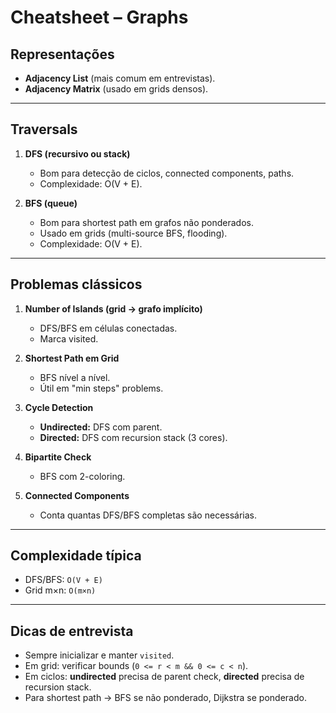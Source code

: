 # Cheatsheet – Graphs

## Representações

- **Adjacency List** (mais comum em entrevistas).
- **Adjacency Matrix** (usado em grids densos).

---

## Traversals

1. **DFS (recursivo ou stack)**

   - Bom para detecção de ciclos, connected components, paths.
   - Complexidade: O(V + E).

2. **BFS (queue)**
   - Bom para shortest path em grafos não ponderados.
   - Usado em grids (multi-source BFS, flooding).
   - Complexidade: O(V + E).

---

## Problemas clássicos

1. **Number of Islands (grid → grafo implícito)**

   - DFS/BFS em células conectadas.
   - Marca visited.

2. **Shortest Path em Grid**

   - BFS nível a nível.
   - Útil em "min steps" problems.

3. **Cycle Detection**

   - **Undirected:** DFS com parent.
   - **Directed:** DFS com recursion stack (3 cores).

4. **Bipartite Check**

   - BFS com 2-coloring.

5. **Connected Components**
   - Conta quantas DFS/BFS completas são necessárias.

---

## Complexidade típica

- DFS/BFS: `O(V + E)`
- Grid m×n: `O(m×n)`

---

## Dicas de entrevista

- Sempre inicializar e manter `visited`.
- Em grid: verificar bounds (`0 <= r < m && 0 <= c < n`).
- Em ciclos: **undirected** precisa de parent check, **directed** precisa de recursion stack.
- Para shortest path → BFS se não ponderado, Dijkstra se ponderado.
